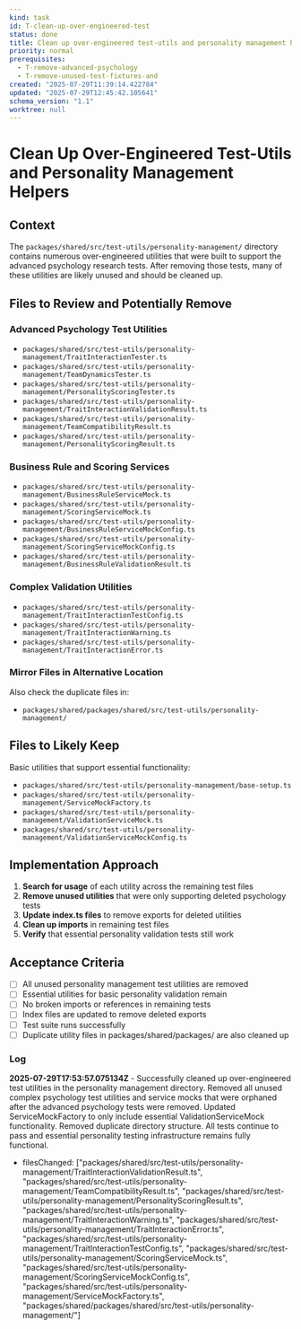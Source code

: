 ```yaml
---
kind: task
id: T-clean-up-over-engineered-test
status: done
title: Clean up over-engineered test-utils and personality management helpers
priority: normal
prerequisites:
  - T-remove-advanced-psychology
  - T-remove-unused-test-fixtures-and
created: "2025-07-29T11:39:14.422784"
updated: "2025-07-29T12:45:42.105641"
schema_version: "1.1"
worktree: null
---
```


# Clean Up Over-Engineered Test-Utils and Personality Management Helpers

## Context

The `packages/shared/src/test-utils/personality-management/` directory contains numerous over-engineered utilities that were built to support the advanced psychology research tests. After removing those tests, many of these utilities are likely unused and should be cleaned up.

## Files to Review and Potentially Remove

### Advanced Psychology Test Utilities

- `packages/shared/src/test-utils/personality-management/TraitInteractionTester.ts`
- `packages/shared/src/test-utils/personality-management/TeamDynamicsTester.ts`
- `packages/shared/src/test-utils/personality-management/PersonalityScoringTester.ts`
- `packages/shared/src/test-utils/personality-management/TraitInteractionValidationResult.ts`
- `packages/shared/src/test-utils/personality-management/TeamCompatibilityResult.ts`
- `packages/shared/src/test-utils/personality-management/PersonalityScoringResult.ts`

### Business Rule and Scoring Services

- `packages/shared/src/test-utils/personality-management/BusinessRuleServiceMock.ts`
- `packages/shared/src/test-utils/personality-management/ScoringServiceMock.ts`
- `packages/shared/src/test-utils/personality-management/BusinessRuleServiceMockConfig.ts`
- `packages/shared/src/test-utils/personality-management/ScoringServiceMockConfig.ts`
- `packages/shared/src/test-utils/personality-management/BusinessRuleValidationResult.ts`

### Complex Validation Utilities

- `packages/shared/src/test-utils/personality-management/TraitInteractionTestConfig.ts`
- `packages/shared/src/test-utils/personality-management/TraitInteractionWarning.ts`
- `packages/shared/src/test-utils/personality-management/TraitInteractionError.ts`

### Mirror Files in Alternative Location

Also check the duplicate files in:

- `packages/shared/packages/shared/src/test-utils/personality-management/`

## Files to Likely Keep

Basic utilities that support essential functionality:

- `packages/shared/src/test-utils/personality-management/base-setup.ts`
- `packages/shared/src/test-utils/personality-management/ServiceMockFactory.ts`
- `packages/shared/src/test-utils/personality-management/ValidationServiceMock.ts`
- `packages/shared/src/test-utils/personality-management/ValidationServiceMockConfig.ts`

## Implementation Approach

1. **Search for usage** of each utility across the remaining test files
2. **Remove unused utilities** that were only supporting deleted psychology tests
3. **Update index.ts files** to remove exports for deleted utilities
4. **Clean up imports** in remaining test files
5. **Verify** that essential personality validation tests still work

## Acceptance Criteria

- [ ] All unused personality management test utilities are removed
- [ ] Essential utilities for basic personality validation remain
- [ ] No broken imports or references in remaining tests
- [ ] Index files are updated to remove deleted exports
- [ ] Test suite runs successfully
- [ ] Duplicate utility files in packages/shared/packages/ are also cleaned up

### Log

**2025-07-29T17:53:57.075134Z** - Successfully cleaned up over-engineered test utilities in the personality management directory. Removed all unused complex psychology test utilities and service mocks that were orphaned after the advanced psychology tests were removed. Updated ServiceMockFactory to only include essential ValidationServiceMock functionality. Removed duplicate directory structure. All tests continue to pass and essential personality testing infrastructure remains fully functional.

- filesChanged: ["packages/shared/src/test-utils/personality-management/TraitInteractionValidationResult.ts", "packages/shared/src/test-utils/personality-management/TeamCompatibilityResult.ts", "packages/shared/src/test-utils/personality-management/PersonalityScoringResult.ts", "packages/shared/src/test-utils/personality-management/TraitInteractionWarning.ts", "packages/shared/src/test-utils/personality-management/TraitInteractionError.ts", "packages/shared/src/test-utils/personality-management/TraitInteractionTestConfig.ts", "packages/shared/src/test-utils/personality-management/ScoringServiceMock.ts", "packages/shared/src/test-utils/personality-management/ScoringServiceMockConfig.ts", "packages/shared/src/test-utils/personality-management/ServiceMockFactory.ts", "packages/shared/packages/shared/src/test-utils/personality-management/"]
